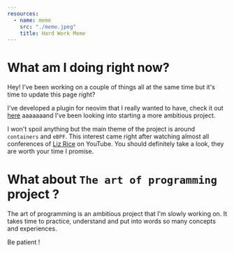 ```yaml
---
resources:
  - name: meme 
    src: "./meme.jpeg"
    title: Hard Work Meme
---
```


# What am I doing right now?

Hey! I've been working on a couple of things all at the same time but it's time to update this page right?

I've developed a plugin for neovim that I really wanted to have, check it out [here](http://github.com/salorak/whaler.nvim.git) aaaaaaand I've been looking into starting a more ambitious project.

I won't spoil anything but the main theme of the project is around `containers` and `eBPF`.
This interest came right after watching almost all conferences of [Liz Rice](https://www.youtube.com/results?search_query=liz+rice) on YouTube. You should definitely take a look, they are worth your time I promise.



# What about `The art of programming` project ? 

The art of programming is an ambitious project that I'm slowly working on. It takes time to practice, understand and put into words so many concepts and experiences.

Be patient ! 

